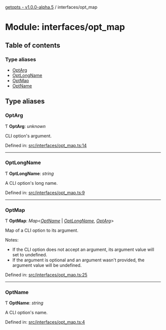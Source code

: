 [getopts - v1.0.0-alpha.5](../README.md) / interfaces/opt_map

# Module: interfaces/opt_map

## Table of contents

### Type aliases

- [OptArg](interfaces_opt_map.md#optarg)
- [OptLongName](interfaces_opt_map.md#optlongname)
- [OptMap](interfaces_opt_map.md#optmap)
- [OptName](interfaces_opt_map.md#optname)

## Type aliases

### OptArg

Ƭ **OptArg**: _unknown_

CLI option's argument.

Defined in: [src/interfaces/opt_map.ts:14](https://github.com/prasadrajandran/node-getopts/blob/8cf4bad/src/interfaces/opt_map.ts#L14)

---

### OptLongName

Ƭ **OptLongName**: _string_

A CLI option's long name.

Defined in: [src/interfaces/opt_map.ts:9](https://github.com/prasadrajandran/node-getopts/blob/8cf4bad/src/interfaces/opt_map.ts#L9)

---

### OptMap

Ƭ **OptMap**: _Map_<[_OptName_](interfaces_opt_map.md#optname) \| [_OptLongName_](interfaces_opt_map.md#optlongname), [_OptArg_](interfaces_opt_map.md#optarg)\>

Map of a CLI option to its argument.

Notes:

- If the CLI option does not accept an argument, its argument value will set
  to undefined.
- If the argument is optional and an argument wasn't provided, the argument
  value will be undefined.

Defined in: [src/interfaces/opt_map.ts:25](https://github.com/prasadrajandran/node-getopts/blob/8cf4bad/src/interfaces/opt_map.ts#L25)

---

### OptName

Ƭ **OptName**: _string_

A CLI option's name.

Defined in: [src/interfaces/opt_map.ts:4](https://github.com/prasadrajandran/node-getopts/blob/8cf4bad/src/interfaces/opt_map.ts#L4)
